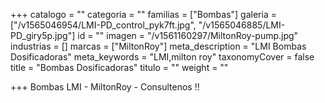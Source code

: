 +++
catalogo = ""
categoria = ""
familias = ["Bombas"]
galeria = ["/v1565046954/LMI-PD_control_pyk7ft.jpg", "/v1565046885/LMI-PD_giry5p.jpg"]
id = ""
imagen = "/v1561160297/MiltonRoy-pump.jpg"
industrias = []
marcas = ["MiltonRoy"]
meta_description = "LMI Bombas Dosificadoras"
meta_keywords = "LMI,milton roy"
taxonomyCover = false
title = "Bombas Dosificadoras"
titulo = ""
weight = ""

+++
Bombas LMI - MiltonRoy - Consultenos !!
